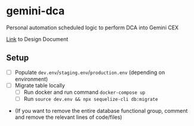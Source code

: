 # gemini-dca

Personal automation scheduled logic to perform DCA into Gemini CEX

[Link](https://docs.google.com/document/d/1jUYHuTD6vl7BIbh2C48RT9o6VYQupZ8BEPhZ4oCTtVs/edit?usp=sharing) to Design Document

## Setup

- [ ] Populate `dev.env`/`staging.env`/`production.env` (depending on environment)
- [ ] Migrate table locally
  - [ ] Run docker and run command `docker-compose up`
  - [ ] Run `source dev.env && npx sequelize-cli db:migrate`
- (If you want to remove the entire database functional group, comment and remove the relevant lines of code/files)

